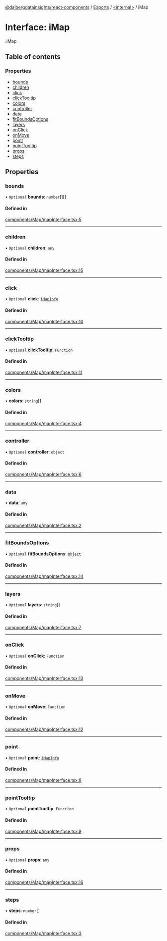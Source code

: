 [@dalbergdatainsights/react-components](../README.md) / [Exports](../modules.md) / [<internal\>](../modules/internal_.md) / iMap

# Interface: iMap

[<internal>](../modules/internal_.md).iMap

## Table of contents

### Properties

- [bounds](internal_.iMap.md#bounds)
- [children](internal_.iMap.md#children)
- [click](internal_.iMap.md#click)
- [clickTooltip](internal_.iMap.md#clicktooltip)
- [colors](internal_.iMap.md#colors)
- [controller](internal_.iMap.md#controller)
- [data](internal_.iMap.md#data)
- [fitBoundsOptions](internal_.iMap.md#fitboundsoptions)
- [layers](internal_.iMap.md#layers)
- [onClick](internal_.iMap.md#onclick)
- [onMove](internal_.iMap.md#onmove)
- [point](internal_.iMap.md#point)
- [pointTooltip](internal_.iMap.md#pointtooltip)
- [props](internal_.iMap.md#props)
- [steps](internal_.iMap.md#steps)

## Properties

### bounds

• `Optional` **bounds**: `number`[][]

#### Defined in

[components/Map/mapInterface.tsx:5](https://github.com/DalbergDataInsights/react-components/blob/ff81224/components/Map/mapInterface.tsx#L5)

___

### children

• `Optional` **children**: `any`

#### Defined in

[components/Map/mapInterface.tsx:15](https://github.com/DalbergDataInsights/react-components/blob/ff81224/components/Map/mapInterface.tsx#L15)

___

### click

• `Optional` **click**: [`iMapInfo`](internal_.iMapInfo.md)

#### Defined in

[components/Map/mapInterface.tsx:10](https://github.com/DalbergDataInsights/react-components/blob/ff81224/components/Map/mapInterface.tsx#L10)

___

### clickTooltip

• `Optional` **clickTooltip**: `Function`

#### Defined in

[components/Map/mapInterface.tsx:11](https://github.com/DalbergDataInsights/react-components/blob/ff81224/components/Map/mapInterface.tsx#L11)

___

### colors

• **colors**: `string`[]

#### Defined in

[components/Map/mapInterface.tsx:4](https://github.com/DalbergDataInsights/react-components/blob/ff81224/components/Map/mapInterface.tsx#L4)

___

### controller

• `Optional` **controller**: `object`

#### Defined in

[components/Map/mapInterface.tsx:6](https://github.com/DalbergDataInsights/react-components/blob/ff81224/components/Map/mapInterface.tsx#L6)

___

### data

• **data**: `any`

#### Defined in

[components/Map/mapInterface.tsx:2](https://github.com/DalbergDataInsights/react-components/blob/ff81224/components/Map/mapInterface.tsx#L2)

___

### fitBoundsOptions

• `Optional` **fitBoundsOptions**: [`Object`](../modules/internal_.md#object)

#### Defined in

[components/Map/mapInterface.tsx:14](https://github.com/DalbergDataInsights/react-components/blob/ff81224/components/Map/mapInterface.tsx#L14)

___

### layers

• `Optional` **layers**: `string`[]

#### Defined in

[components/Map/mapInterface.tsx:7](https://github.com/DalbergDataInsights/react-components/blob/ff81224/components/Map/mapInterface.tsx#L7)

___

### onClick

• `Optional` **onClick**: `Function`

#### Defined in

[components/Map/mapInterface.tsx:13](https://github.com/DalbergDataInsights/react-components/blob/ff81224/components/Map/mapInterface.tsx#L13)

___

### onMove

• `Optional` **onMove**: `Function`

#### Defined in

[components/Map/mapInterface.tsx:12](https://github.com/DalbergDataInsights/react-components/blob/ff81224/components/Map/mapInterface.tsx#L12)

___

### point

• `Optional` **point**: [`iMapInfo`](internal_.iMapInfo.md)

#### Defined in

[components/Map/mapInterface.tsx:8](https://github.com/DalbergDataInsights/react-components/blob/ff81224/components/Map/mapInterface.tsx#L8)

___

### pointTooltip

• `Optional` **pointTooltip**: `Function`

#### Defined in

[components/Map/mapInterface.tsx:9](https://github.com/DalbergDataInsights/react-components/blob/ff81224/components/Map/mapInterface.tsx#L9)

___

### props

• `Optional` **props**: `any`

#### Defined in

[components/Map/mapInterface.tsx:16](https://github.com/DalbergDataInsights/react-components/blob/ff81224/components/Map/mapInterface.tsx#L16)

___

### steps

• **steps**: `number`[]

#### Defined in

[components/Map/mapInterface.tsx:3](https://github.com/DalbergDataInsights/react-components/blob/ff81224/components/Map/mapInterface.tsx#L3)
